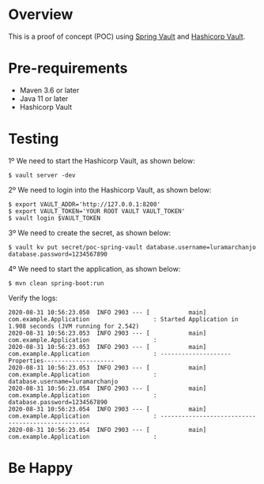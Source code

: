 # Overview

This is a proof of concept (POC) using [Spring Vault](https://spring.io/projects/spring-vault#overview) and 
[Hashicorp Vault](https://www.vaultproject.io/).

# Pre-requirements

* Maven 3.6 or later
* Java 11 or later
* Hashicorp Vault

# Testing

1º We need to start the Hashicorp Vault, as shown below:

```shell script
$ vault server -dev
```

2º We need to login into the Hashicorp Vault, as shown below:

```shell script
$ export VAULT_ADDR='http://127.0.0.1:8200'
$ export VAULT_TOKEN='YOUR ROOT VAULT VAULT_TOKEN'
$ vault login $VAULT_TOKEN
```

3º We need to create the secret, as shown below:

```shell script
$ vault kv put secret/poc-spring-vault database.username=luramarchanjo database.password=1234567890
```

4º We need to start the application, as shown below:

```shell script
$ mvn clean spring-boot:run
```

Verify the logs:

```text
2020-08-31 10:56:23.050  INFO 2903 --- [           main] com.example.Application                  : Started Application in 1.908 seconds (JVM running for 2.542)
2020-08-31 10:56:23.053  INFO 2903 --- [           main] com.example.Application                  : 
2020-08-31 10:56:23.053  INFO 2903 --- [           main] com.example.Application                  : --------------------Properties--------------------
2020-08-31 10:56:23.053  INFO 2903 --- [           main] com.example.Application                  : database.username=luramarchanjo
2020-08-31 10:56:23.054  INFO 2903 --- [           main] com.example.Application                  : database.password=1234567890
2020-08-31 10:56:23.054  INFO 2903 --- [           main] com.example.Application                  : --------------------------------------------------
2020-08-31 10:56:23.054  INFO 2903 --- [           main] com.example.Application                  : 
```

# Be Happy